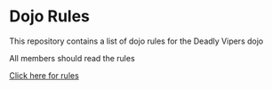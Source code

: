 Dojo Rules
==========

This repository contains a list of dojo rules for the Deadly Vipers dojo

All members should read the rules

[Click here for rules](https://github.com/deadlyvipers)
